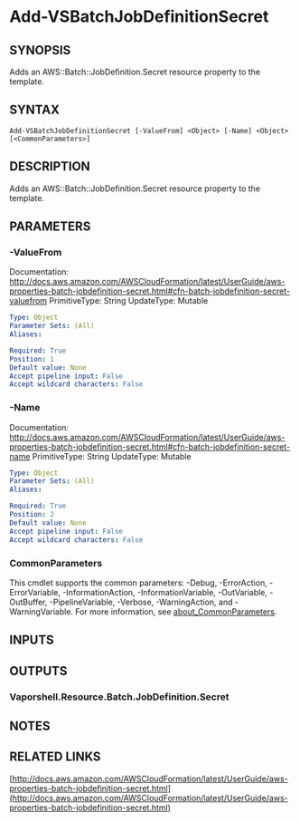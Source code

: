 # Add-VSBatchJobDefinitionSecret

## SYNOPSIS
Adds an AWS::Batch::JobDefinition.Secret resource property to the template.

## SYNTAX

```
Add-VSBatchJobDefinitionSecret [-ValueFrom] <Object> [-Name] <Object> [<CommonParameters>]
```

## DESCRIPTION
Adds an AWS::Batch::JobDefinition.Secret resource property to the template.

## PARAMETERS

### -ValueFrom
Documentation: http://docs.aws.amazon.com/AWSCloudFormation/latest/UserGuide/aws-properties-batch-jobdefinition-secret.html#cfn-batch-jobdefinition-secret-valuefrom
PrimitiveType: String
UpdateType: Mutable

```yaml
Type: Object
Parameter Sets: (All)
Aliases:

Required: True
Position: 1
Default value: None
Accept pipeline input: False
Accept wildcard characters: False
```

### -Name
Documentation: http://docs.aws.amazon.com/AWSCloudFormation/latest/UserGuide/aws-properties-batch-jobdefinition-secret.html#cfn-batch-jobdefinition-secret-name
PrimitiveType: String
UpdateType: Mutable

```yaml
Type: Object
Parameter Sets: (All)
Aliases:

Required: True
Position: 2
Default value: None
Accept pipeline input: False
Accept wildcard characters: False
```

### CommonParameters
This cmdlet supports the common parameters: -Debug, -ErrorAction, -ErrorVariable, -InformationAction, -InformationVariable, -OutVariable, -OutBuffer, -PipelineVariable, -Verbose, -WarningAction, and -WarningVariable. For more information, see [about_CommonParameters](http://go.microsoft.com/fwlink/?LinkID=113216).

## INPUTS

## OUTPUTS

### Vaporshell.Resource.Batch.JobDefinition.Secret
## NOTES

## RELATED LINKS

[http://docs.aws.amazon.com/AWSCloudFormation/latest/UserGuide/aws-properties-batch-jobdefinition-secret.html](http://docs.aws.amazon.com/AWSCloudFormation/latest/UserGuide/aws-properties-batch-jobdefinition-secret.html)


